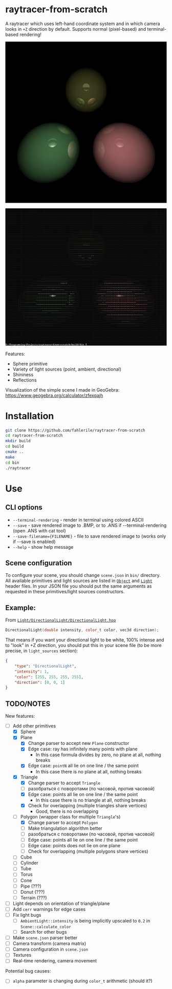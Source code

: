# raytracer-from-scratch

A raytracer which uses left-hand coordinate system and in which camera looks in `+Z` direction by default. Supports normal (pixel-based) and terminal-based rendering!

![Normal rendering](images/normal-rendering.png)

![Terminal rendering](images/terminal-based-rendering.png)

Features:
- Sphere primitive
- Variety of light sources (point, ambient, directional)
- Shininess
- Reflections

Visualization of the simple scene I made in GeoGebra: https://www.geogebra.org/calculator/zfexqajh

# Installation
```bash
git clone https://github.com/fahlerile/raytracer-from-scratch
cd raytracer-from-scratch
mkdir build
cd build
cmake ..
make
cd bin
./raytracer
```

# Use

## CLI options
- `--terminal-rendering` - render in terminal using colored ASCII
- `--save` - save rendered image to .BMP, or to .ANS if --terminal-rendering (open .ANS with cat tool)
- `--save-filename={FILENAME}` - file to save rendered image to (works only if --save is enabled)
- `--help` - show help message

## Scene configuration

To configure your scene, you should change `scene.json` in `bin/` directory. All available primitives and light sources are listed in [`Object`](Object/) and [`Light`](Light/) header files. In your JSON file you should put the same arguments as requested in these primitives/light sources constructors.

## Example:

From [`Light/DirectionalLight/DirectionalLight.hpp`](Light/DirectionalLight/DirectionalLight.hpp)
```cpp
DirectionalLight(double intensity, color_t color, vec3d direction);
```
That means if you want your directional light to be white, 100% intense and to "look" in +Z direction, you should put this in your scene file (to be more precise, in `light_sources` section):
```json
{
    "type": "DirectionalLight",
    "intensity": 1,
    "color": [255, 255, 255, 255],
    "direction": [0, 0, 1]
}
```

## TODO/NOTES
New features:
- [ ] Add other primitives
    - [x] Sphere
    - [x] Plane
        - [x] Change parser to accept new `Plane` constructor
        - [x] Edge case: ray has infinitely many points with plane
            - In this case formula divides by zero, no plane at all, nothing breaks
        - [x] Edge case: `pointN` all lie on one line / the same point
            - In this case there is no plane at all, nothing breaks
    - [x] Triangle
        - [x] Change parser to accept `Triangle`
        - [ ] разобраться с поворотами (по часовой, против часовой)
        - [x] Edge case: points all lie on one line / the same point
            - In this case there is no triangle at all, nothing breaks
        - [x] Check for overlapping (multiple triangles share vertices)
            - Good, there is no overlapping
    - [ ] Polygon (wrapper class for multiple `Triangle`'s)
        - [x] Change parser to accept `Polygon`
        - [ ] Make triangulation algorithm better
        - [ ] разобраться с поворотами (по часовой, против часовой)
        - [ ] Edge case: points all lie on one line / the same point
        - [ ] Edge case: points does not lie on one plane
        - [ ] Check for overlapping (multiple polygons share vertices)
    - [ ] Cube
    - [ ] Cylinder
    - [ ] Tube
    - [ ] Torus
    - [ ] Cone
    - [ ] Pipe (???)
    - [ ] Donut (???)
    - [ ] Terrain (???)
- [ ] Light depends on orientation of triangle/plane
- [ ] Add `cerr` warnings for edge cases
- [ ] Fix light bugs
    - [ ] `AmbientLight::intensity` is being implicitly upscaled to `0.2` in `Scene::calculate_color`
    - [ ] Search for other bugs
- [ ] Make `scene.json` parser better
- [ ] Camera transform (camera matrix)
- [ ] Camera configuration in `scene.json`
- [ ] Textures
- [ ] Real-time rendering, camera movement

Potential bug causes:
- [ ] `alpha` parameter is changing during `color_t` arithmetic (should it?)
